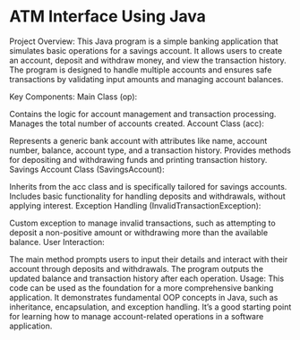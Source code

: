 # ATM Interface Using Java
Project Overview:
This Java program is a simple banking application that simulates basic operations for a savings account. It allows users to create an account, deposit and withdraw money, and view the transaction history. The program is designed to handle multiple accounts and ensures safe transactions by validating input amounts and managing account balances.

Key Components:
Main Class (op):

Contains the logic for account management and transaction processing.
Manages the total number of accounts created.
Account Class (acc):

Represents a generic bank account with attributes like name, account number, balance, account type, and a transaction history.
Provides methods for depositing and withdrawing funds and printing transaction history.
Savings Account Class (SavingsAccount):

Inherits from the acc class and is specifically tailored for savings accounts.
Includes basic functionality for handling deposits and withdrawals, without applying interest.
Exception Handling (InvalidTransactionException):

Custom exception to manage invalid transactions, such as attempting to deposit a non-positive amount or withdrawing more than the available balance.
User Interaction:

The main method prompts users to input their details and interact with their account through deposits and withdrawals.
The program outputs the updated balance and transaction history after each operation.
Usage:
This code can be used as the foundation for a more comprehensive banking application. It demonstrates fundamental OOP concepts in Java, such as inheritance, encapsulation, and exception handling. It’s a good starting point for learning how to manage account-related operations in a software application.
